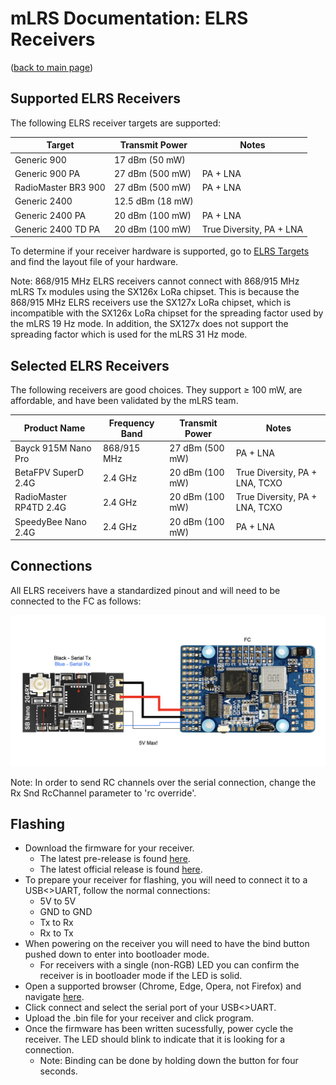 # mLRS Documentation: ELRS Receivers #

([back to main page](../README.md))

## Supported ELRS Receivers ##

The following ELRS receiver targets are supported:

| Target              | Transmit Power   | Notes    |
| ------------------- | ---------------- | -------- |
| Generic 900         | 17 dBm (50 mW)   |          |
| Generic 900 PA      | 27 dBm (500 mW)  | PA + LNA |
| RadioMaster BR3 900 | 27 dBm (500 mW)  | PA + LNA |
| Generic 2400        | 12.5 dBm (18 mW) |          |
| Generic 2400 PA     | 20 dBm (100 mW)  | PA + LNA |
| Generic 2400 TD PA  | 20 dBm (100 mW)  | True Diversity, PA + LNA |

To determine if your receiver hardware is supported, go to [ELRS Targets](https://github.com/ExpressLRS/targets/blob/master/targets.json) and find the layout file of your hardware.

Note: 868/915 MHz ELRS receivers cannot connect with 868/915 MHz mLRS Tx modules using the SX126x LoRa chipset. This is because the 868/915 MHz ELRS receivers use the SX127x LoRa chipset, which is incompatible with the SX126x LoRa chipset for the spreading factor used by the mLRS 19 Hz mode. In addition, the SX127x does not support the spreading factor which is used for the mLRS 31 Hz mode.

## Selected ELRS Receivers ##

The following receivers are good choices. They support &#8805; 100 mW, are affordable, and have been validated by the mLRS team.

| Product Name | Frequency Band | Transmit Power | Notes |
| --- | --- | --- | --- |
| Bayck 915M Nano Pro | 868/915 MHz | 27 dBm (500 mW) | PA + LNA |
| BetaFPV SuperD 2.4G | 2.4 GHz | 20 dBm (100 mW) | True Diversity, PA + LNA, TCXO |
| RadioMaster RP4TD 2.4G | 2.4 GHz | 20 dBm (100 mW) | True Diversity, PA + LNA, TCXO |
| SpeedyBee Nano 2.4G | 2.4 GHz | 20 dBm (100 mW) | PA + LNA |

## Connections ##

All ELRS receivers have a standardized pinout and will need to be connected to the FC as follows:

<img src="images/ELRS_fc_wiring.png" width="600px">

Note: In order to send RC channels over the serial connection, change the Rx Snd RcChannel parameter to 'rc override'.

## Flashing ##

- Download the firmware for your receiver.
    - The latest pre-release is found [here](https://github.com/olliw42/mLRS/tree/main/firmware/pre-release-esp).
    - The latest official release is found [here](https://github.com/olliw42/mLRS/releases).
- To prepare your receiver for flashing, you will need to connect it to a USB<>UART, follow the normal connections:
    - 5V to 5V
    - GND to GND
    - Tx to Rx
    - Rx to Tx
- When powering on the receiver you will need to have the bind button pushed down to enter into bootloader mode.
    - For receivers with a single (non-RGB) LED you can confirm the receiver is in bootloader mode if the LED is solid.
- Open a supported browser (Chrome, Edge, Opera, not Firefox) and navigate [here](https://esp.huhn.me/).
- Click connect and select the serial port of your USB<>UART.
- Upload the .bin file for your receiver and click program.
- Once the firmware has been written sucessfully, power cycle the receiver. The LED should blink to indicate that it is looking for a connection.
    - Note: Binding can be done by holding down the button for four seconds.